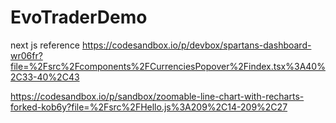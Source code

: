 # EvoTraderDemo

next js reference
https://codesandbox.io/p/devbox/spartans-dashboard-wr06fr?file=%2Fsrc%2Fcomponents%2FCurrenciesPopover%2Findex.tsx%3A40%2C33-40%2C43

https://codesandbox.io/p/sandbox/zoomable-line-chart-with-recharts-forked-kob6y?file=%2Fsrc%2FHello.js%3A209%2C14-209%2C27